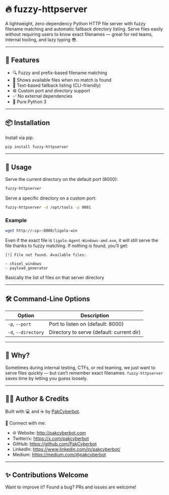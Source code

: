 # 🔥 fuzzy-httpserver

A lightweight, zero-dependency Python HTTP file server with fuzzy filename matching and automatic fallback directory listing. Serve files easily without requiring users to know exact filenames — great for red teams, internal tooling, and lazy typing 😎.

---

## 🚀 Features

- 🔍 Fuzzy and prefix-based filename matching
- 📄 Shows available files when no match is found
- 🧾 Text-based fallback listing (CLI-friendly)
- ⚙️ Custom port and directory support
- ✅ No external dependencies
- 🐍 Pure Python 3

---

## 📦 Installation

Install via pip:

```bash
pip install fuzzy-httpserver
````

---

## 🧪 Usage

Serve the current directory on the default port (8000):

```bash
fuzzy-httpserver
```

Serve a specific directory on a custom port:

```bash
fuzzy-httpserver -d /opt/tools -p 9001
```

### Example

```bash
wget http://<ip>:8000/ligolo-win
```

Even if the exact file is `ligolo-Agent-Windows-amd.exe`, it will still serve the file thanks to fuzzy matching. If nothing is found, you’ll get:

```
[!] File not found. Available files:

- chisel_windows
- payload_generator
```

Basically the list of files on that server directory

---

## 🛠 Command-Line Options

| Option              | Description                               |
| ------------------- | ----------------------------------------- |
| `-p`, `--port`      | Port to listen on (default: 8000)         |
| `-d`, `--directory` | Directory to serve (default: current dir) |

---

## 🧠 Why?

Sometimes during internal testing, CTFs, or red teaming, we just want to serve files quickly — but can’t remember exact filenames. `fuzzy-httpserver` saves time by letting you guess loosely.

---

## 🧑‍💻 Author & Credits

Built with 💻 and ☕ by [PakCyberbot](https://pakcyberbot.com).

🔗 Connect with me:

* 🌐 Website: http://pakcyberbot.com
* Twitter/x: https://x.com/pakcyberbot
* GitHub: https://github.com/PakCyberbot
* LinkedIn: https://www.linkedin.com/in/pakcyberbot/
* Medium: https://medium.com/@pakcyberbot

---

## ✨ Contributions Welcome

Want to improve it? Found a bug? PRs and issues are welcome!
